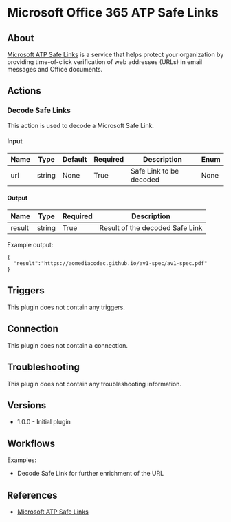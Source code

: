 # Microsoft Office 365 ATP Safe Links

## About

[Microsoft ATP Safe Links](https://docs.microsoft.com/en-us/office365/securitycompliance/atp-safe-links) is a service that helps protect your organization by providing time-of-click verification of web addresses (URLs) in email messages and Office documents.

## Actions

### Decode Safe Links

This action is used to decode a Microsoft Safe Link.

#### Input

|Name|Type|Default|Required|Description|Enum|
|----|----|-------|--------|-----------|----|
|url|string|None|True|Safe Link to be decoded|None|

#### Output

|Name|Type|Required|Description|
|----|----|--------|-----------|
|result|string|True|Result of the decoded Safe Link|

Example output:

```
{
  "result":"https://aomediacodec.github.io/av1-spec/av1-spec.pdf"
}
```

## Triggers

This plugin does not contain any triggers.

## Connection

This plugin does not contain a connection.

## Troubleshooting

This plugin does not contain any troubleshooting information.

## Versions

* 1.0.0 - Initial plugin

## Workflows

Examples:

* Decode Safe Link for further enrichment of the URL

## References

* [Microsoft ATP Safe Links](https://docs.microsoft.com/en-us/office365/securitycompliance/atp-safe-links)
